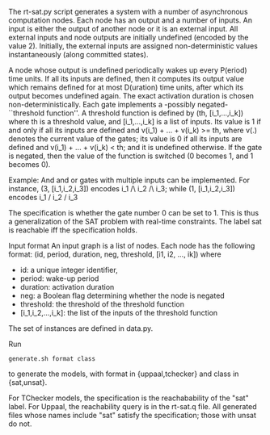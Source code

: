The rt-sat.py script generates a system with a number of asynchronous computation nodes. Each node has an output and a number of inputs.
An input is either the output of another node or it is an external input.
All external inputs and node outputs are initially undefined (encoded by the value 2). Initially, the external inputs
are assigned non-deterministic values instantaneously (along committed states).

A node whose output is undefined periodically wakes up every P(eriod) time units. If all its inputs are defined, then
it computes its output value which remains defined for at most D(uration) time units, after which its output becomes undefined again.
The exact activation duration is chosen non-deterministically.
Each gate implements a -possibly negated- ``threshold function''. A threshold function is defined by (th, [i_1,...,i_k])
where th is a threshold value, and [i_1,...,i_k] is a list of inputs. Its value is 1 if and only if all its inputs are defined and
v(i_1) + ... + v(i_k) >= th, where v(.) denotes the current value of the gates; its value is 0 if all its inputs are defined and
v(i_1) + ... + v(i_k) < th; and it is undefined otherwise.
If the gate is negated, then the value of the function is switched (0 becomes 1, and 1 becomes 0).

Example: And and or gates with multiple inputs can be implemented. For instance, (3, [i_1,i_2,i_3]) encodes i_1 /\ i_2 /\ i_3;
         while (1, [i_1,i_2,i_3]) encodes i_1 \/ i_2 \/ i_3

The specification is whether the gate number 0 can be set to 1.
This is thus a generalization of the SAT problem with real-time constraints.
The label sat is reachable iff the specification holds.

Input format
An input graph is a list of nodes. Each node has the following format:
       (id, period, duration, neg, threshold, [i1, i2, ..., ik])
where
- id: a unique integer identifier,
- period: wake-up period
- duration: activation duration
- neg: a Boolean flag determining whether the node is negated
- threshold: the threshold of the threshold function
- [i_1,i_2,...,i_k]: the list of the inputs of the threshold function

The set of instances are defined in data.py.

Run 
	
	generate.sh format class

to generate the models, with format in {uppaal,tchecker} and class in {sat,unsat}.

For TChecker models, the specification is the reachabability of the "sat" label.
For Uppaal, the reachability query is in the rt-sat.q file.
All generated files whose names include "sat" satisfy the specification; those with unsat do not.
